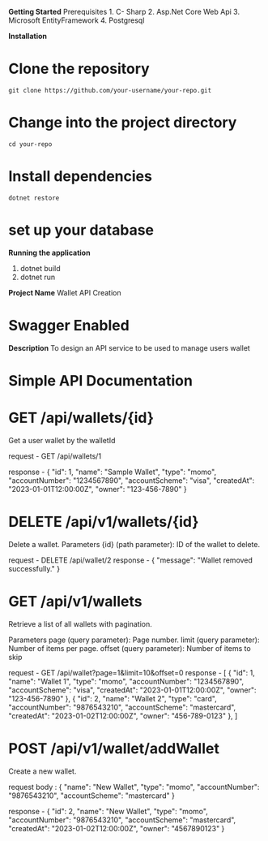 **Getting Started**
  Prerequisites
    1. C- Sharp
    2. Asp.Net Core Web Api
    3. Microsoft EntityFramework
    4. Postgresql
    
**Installation**
  # Clone the repository
    git clone https://github.com/your-username/your-repo.git

  # Change into the project directory
    cd your-repo

  # Install dependencies
    dotnet restore
  # set up your database

**Running the application**
  1. dotnet build
  2. dotnet run

**Project Name**
Wallet API Creation

# Swagger Enabled
**Description**
To design an API service to be used to manage users wallet 

# Simple API Documentation 
  # GET /api/wallets/{id}
  Get a user wallet by the walletId
  
  request - GET /api/wallets/1
  
  response - {
  "id": 1,
  "name": "Sample Wallet",
  "type": "momo",
  "accountNumber": "1234567890",
  "accountScheme": "visa",
  "createdAt": "2023-01-01T12:00:00Z",
  "owner": "123-456-7890"
}

# DELETE /api/v1/wallets/{id}
Delete a wallet.
Parameters
{id} (path parameter): ID of the wallet to delete.

request - DELETE /api/wallet/2
response - {
  "message": "Wallet removed successfully."
}

# GET /api/v1/wallets
Retrieve a list of all wallets with pagination.

Parameters
page (query parameter): Page number.
limit (query parameter): Number of items per page.
offset (query parameter): Number of items to skip

request - GET /api/wallet?page=1&limit=10&offset=0
response - [
  {
    "id": 1,
    "name": "Wallet 1",
    "type": "momo",
    "accountNumber": "1234567890",
    "accountScheme": "visa",
    "createdAt": "2023-01-01T12:00:00Z",
    "owner": "123-456-7890"
  },
  {
    "id": 2,
    "name": "Wallet 2",
    "type": "card",
    "accountNumber": "9876543210",
    "accountScheme": "mastercard",
    "createdAt": "2023-01-02T12:00:00Z",
    "owner": "456-789-0123"
  },
]

# POST /api/v1/wallet/addWallet
Create a new wallet.

request body : {
  "name": "New Wallet",
  "type": "momo",
  "accountNumber": "9876543210",
  "accountScheme": "mastercard"
}

response - {
  "id": 2,
  "name": "New Wallet",
  "type": "momo",
  "accountNumber": "9876543210",
  "accountScheme": "mastercard",
  "createdAt": "2023-01-02T12:00:00Z",
  "owner": "4567890123"
}
  
